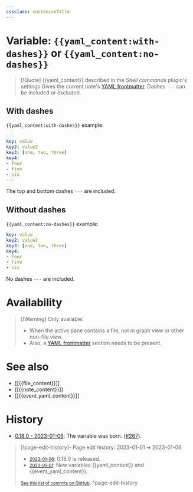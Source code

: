 ```yaml
---
cssclass: customiseTitle
---
```

# Variable: `{{yaml_content:with-dashes}}` or `{{yaml_content:no-dashes}}`
> [!Quote] {{yaml_content}} described in the *Shell commands* plugin's settings
> Gives the current note's [YAML frontmatter](https://help.obsidian.md/Advanced+topics/YAML+front+matter). Dashes `---` can be included or excluded.

## With dashes
`{{yaml_content:with-dashes}}` example:
```yaml
---
key: value
key2: value2
key3: [one, two, three]
key4:
- four
- five
- six
---
```

The top and bottom dashes `---` are included.

## Without dashes
`{{yaml_content:no-dashes}}` example:
```yaml
key: value
key2: value2
key3: [one, two, three]
key4:
- four
- five
- six
```

No dashes `---` are included.

# Availability
> [!Warning] Only available:
> - When the active pane contains a file, not in graph view or other non-file view.
> - Also, a [YAML frontmatter](https://help.obsidian.md/Advanced+topics/YAML+front+matter) section needs to be present.

# See also
- [[{{file_content}}]]
- [[{{note_content}}]]
- [[{{event_yaml_content}}]]

# History
- [0.18.0 - 2023-01-06](https://github.com/Taitava/obsidian-shellcommands/blob/main/CHANGELOG.md#0180---2023-01-06): The variable was born. ([#267](https://github.com/Taitava/obsidian-shellcommands/issues/267)).

> [!page-edit-history]- Page edit history: 2023-01-01 &#10132; 2023-01-06
> - [<small>2023-01-06</small>](https://github.com/Taitava/obsidian-shellcommands-documentation/commit/65637e77d4b209f81b215d1f2222bb138b7cbf0c): 0.18.0 is released.
> - [<small>2023-01-01</small>](https://github.com/Taitava/obsidian-shellcommands-documentation/commit/265fbffa086a29cdabb125380c773b1060a682ee): New variables {{yaml_content}} and {{event_yaml_content}}.
> 
> [<small>See this list of commits on GitHub</small>](https://github.com/Taitava/obsidian-shellcommands-documentation/commits/main/./Variables/%7B%7Byaml_content%7D%7D.md).
> ^page-edit-history